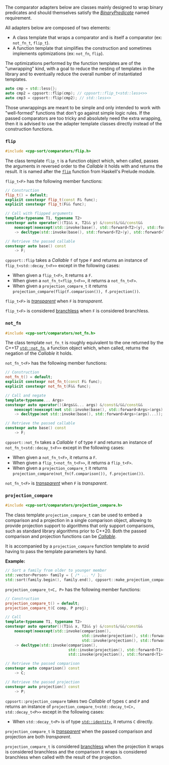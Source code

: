 The comparator adapters below are classes mainly designed to wrap binary predicates and should themselves satisfy the [*BinaryPredicate*][binary-predicate] named requirement.

All adapters below are composed of two elements:
* A class template that wraps a comparator and is itself a comparator (ex: `not_fn_t`, `flip_t`).
* A function template that simplifies the construction and sometimes implements optimizations (ex: `not_fn`, `flip`).

The optimizations performed by the function templates are of the "unwrapping" kind, with a goal to reduce the nesting of templates in the library and to eventually reduce the overall number of instantiated templates.

```cpp
auto cmp = std::less{};
auto cmp2 = cppsort::flip(cmp); // cppsort::flip_t<std::less<>>
auto cmp3 = cppsort::flip(cmp2); // std::less<>
```

Those unwrappings are meant to be simple and only intended to work with "well-formed" functions that don't go against simple logic rules. If the passed comparators are too tricky and absolutely need the extra wrapping, then it is advised to use the adapter template classes directly instead of the construction functions.

### `flip`

```cpp
#include <cpp-sort/comparators/flip.h>
```

The class template `flip_t` is a function object which, when called, passes the arguments in reversed order to the *Callable* it holds with and returns the result. It is named after the [`flip`][prelude-flip] function from Haskell's Prelude module.

`flip_t<F>` has the following member functions:

```cpp
// Construction
flip_t() = default;
explicit constexpr flip_t(const F& func);
explicit constexpr flip_t(F&& func);

// Call with flipped arguments
template<typename T1, typename T2>
constexpr auto operator()(T1&& x, T2&& y) &/const&/&&/const&&
    noexcept(noexcept(std::invoke(base(), std::forward<T2>(y), std::forward<T1>(x))))
    -> decltype(std::invoke(base(), std::forward<T2>(y), std::forward<T1>(x)));

// Retrieve the passed callable
constexpr auto base() const
    -> F;
```

`cppsort::flip` takes a *Callable* `f` of type `F` and returns an instance of `flip_t<std::decay_t<F>>` except in the following cases:
* When given a `flip_t<F>`, it returns a `F`.
* When given a `not_fn_t<flip_t<F>>`, it returns a `not_fn_t<F>`.
* When given a `projection_compare_t` it returns `projection_compare(flip(f.comparison()), f.projection())`.

`flip_t<F>` is [*transparent*][transparent-func] when `F` is *transparent*.

`flip_t<F>` is considered [branchless][branchless-traits] when `F` is considered branchless.

### `not_fn`

```cpp
#include <cpp-sort/comparators/not_fn.h>
```

The class template `not_fn_t` is roughly equivalent to the one returned by the C++17 [`std::not_fn`][std-not-fn], a function object which, when called, returns the negation of the *Callable* it holds.

`not_fn_t<F>` has the following member functions:

```cpp
// Construction
not_fn_t() = default;
explicit constexpr not_fn_t(const F& func);
explicit constexpr not_fn_t(F&& func);

// Call and negate
template<typename... Args>
constexpr auto operator()(Args&&... args) &/const&/&&/const&&
    noexcept(noexcept(not std::invoke(base(), std::forward<Args>(args)...)))
    -> decltype(not std::invoke(base(), std::forward<Args>(args)...));

// Retrieve the passed callable
constexpr auto base() const
    -> F;
```

`cppsort::not_fn` takes a *Callable* `f` of type `F` and returns an instance of `not_fn_t<std::decay_t<F>>` except in the following cases:
* When given a `not_fn_t<F>`, it returns a `F`.
* When given a `flip_t<not_fn_t<F>>`, it returns a `flip_t<F>`.
* When given a `projection_compare_t` it returns `projection_compare(not_fn(f.comparison()), f.projection())`.

`not_fn_t<F>` is [*transparent*][transparent-func] when `F` is *transparent*.

### `projection_compare`

```cpp
#include <cpp-sort/comparators/projection_compare.h>
```

The class template `projection_compare_t` can be used to embed a comparison and a projection in a single comparison object, allowing to provide projection support to algorithms that only support comparisons, such as standard library algorithms prior to C++20. Both the passed comparison and projection functions can be [*Callable*][callable].

It is accompanied by a `projection_compare` function template to avoid having to pass the template parameters by hand.

**Example:**

```cpp
// Sort a family from older to younger member
std::vector<Person> family = { /* ... */ };
std::sort(family.begin(), family.end(), cppsort::make_projection_compare(std::greater<>{}, &Person::age));
```

`projection_compare_t<C, P>` has the following member functions:

```cpp
// Construction
projection_compare_t() = default;
projection_compare_t(C comp, P proj);

// Call
template<typename T1, typename T2>
constexpr auto operator()(T1&& x, T2&& y) &/const&/&&/const&&
    noexcept(noexcept(std::invoke(comparison(),
                                  std::invoke(projection(), std::forward<T1>(x)),
                                  std::invoke(projection(), std::forward<T1>(y)))))
    -> decltype(std::invoke(comparison(),
                            std::invoke(projection(), std::forward<T1>(x)),
                            std::invoke(projection(), std::forward<T1>(y))));

// Retrieve the passed comparison
constexpr auto comparison() const
    -> C;

// Retrieve the passed projection
constexpr auto projection() const
    -> P;
```

`cppsort::projection_compare` takes two *Callable* of types `C` and `P` and returns an instance of `projection_compare_t<std::decay_t<C>, std::decay_t<P>>` except in the following cases:
* When `std::decay_t<P>` is of type [`std::identity`][std-identity], it returns `C` directly.

`projection_compare_t` is [*transparent*][transparent-func] when the passed comparison and projection are both *transparent*.

`projection_compare_t` is considered [branchless][branchless-traits] when the projection it wraps is considered branchless and the comparison it wraps is considered branchless when called with the result of the projection.


  [binary-predicate]: https://en.cppreference.com/w/cpp/concept/BinaryPredicate
  [branchless-traits]: Miscellaneous-utilities.md#branchless-traits
  [callable]: https://en.cppreference.com/w/cpp/named_req/Callable
  [prelude-flip]: https://hackage.haskell.org/package/base-4.16.0.0/docs/Prelude.html#v:flip
  [std-identity]: https://en.cppreference.com/w/cpp/utility/functional/identity
  [std-not-fn]: https://en.cppreference.com/w/cpp/utility/functional/not_fn
  [transparent-func]: Comparators-and-projections.md#Transparent-function-objects
